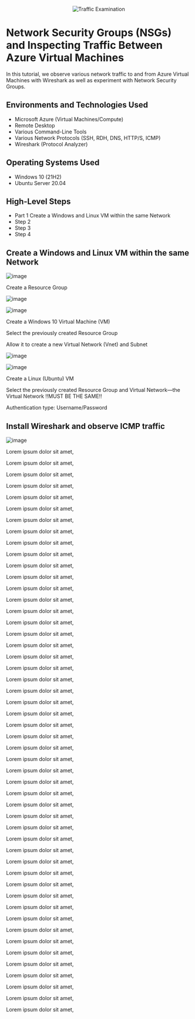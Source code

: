 <p align="center">
<img src="https://i.imgur.com/Ua7udoS.png" alt="Traffic Examination"/>
</p>

<h1>Network Security Groups (NSGs) and Inspecting Traffic Between Azure Virtual Machines</h1>
In this tutorial, we observe various network traffic to and from Azure Virtual Machines with Wireshark as well as experiment with Network Security Groups. <br />

<h2>Environments and Technologies Used</h2>

- Microsoft Azure (Virtual Machines/Compute)
- Remote Desktop
- Various Command-Line Tools
- Various Network Protocols (SSH, RDH, DNS, HTTP/S, ICMP)
- Wireshark (Protocol Analyzer)

<h2>Operating Systems Used </h2>

- Windows 10 (21H2)
- Ubuntu Server 20.04

<h2>High-Level Steps</h2>

- Part 1 Create a Windows and Linux VM within the same Network
- Step 2
- Step 3
- Step 4

<h2>Create a Windows and Linux VM within the same Network</h2>

![image](https://github.com/user-attachments/assets/99266f53-3cd9-405c-abd8-8cca2b3b0ee8)

<p>
Create a Resource Group
</p>

![image](https://github.com/user-attachments/assets/253a32e3-39ba-47ba-8790-a69b873a3740)

![image](https://github.com/user-attachments/assets/152266a7-02f8-4f6d-8cb7-0ab399f0e805)

<p>
Create a Windows 10 Virtual Machine (VM)
  </p>
Select the previously created Resource Group
</p>
Allow it to create a new Virtual Network (Vnet) and Subnet
</p>

![image](https://github.com/user-attachments/assets/53ba0a83-9cdd-4d0c-b009-a68c2bb35466)

![image](https://github.com/user-attachments/assets/ade3caf8-bbd0-4a94-92c6-885087c677db)

<p>
Create a Linux (Ubuntu) VM
  </p>
Select the previously created Resource Group and Virtual Network—the Virtual Network ‼️MUST BE THE SAME‼️
</p>
Authentication type: Username/Password
</p>


<h2>Install Wireshark and observe ICMP traffic</h2>


![image](https://github.com/user-attachments/assets/dd628ac2-6afa-4613-96d2-98a47715df2e)

<p>
Lorem ipsum dolor sit amet, 
</p>


<p>
Lorem ipsum dolor sit amet, 
</p>


<p>
Lorem ipsum dolor sit amet, 
</p>


<p>
Lorem ipsum dolor sit amet, 
</p>


<p>
Lorem ipsum dolor sit amet, 
</p>


<p>
Lorem ipsum dolor sit amet, 
</p>


<p>
Lorem ipsum dolor sit amet, 
</p>


<p>
Lorem ipsum dolor sit amet, 
</p>


<p>
Lorem ipsum dolor sit amet, 
</p>


<p>
Lorem ipsum dolor sit amet, 
</p>


<p>
Lorem ipsum dolor sit amet, 
</p>


<p>
Lorem ipsum dolor sit amet, 
</p>


<p>
Lorem ipsum dolor sit amet, 
</p>


<p>
Lorem ipsum dolor sit amet, 
</p>


<p>
Lorem ipsum dolor sit amet, 
</p>


<p>
Lorem ipsum dolor sit amet, 
</p>


<p>
Lorem ipsum dolor sit amet, 
</p>


<p>
Lorem ipsum dolor sit amet, 
</p>


<p>
Lorem ipsum dolor sit amet, 
</p>


<p>
Lorem ipsum dolor sit amet, 
</p>


<p>
Lorem ipsum dolor sit amet, 
</p>


<p>
Lorem ipsum dolor sit amet, 
</p>


<p>
Lorem ipsum dolor sit amet, 
</p>


<p>
Lorem ipsum dolor sit amet, 
</p>


<p>
Lorem ipsum dolor sit amet, 
</p>


<p>
Lorem ipsum dolor sit amet, 
</p>


<p>
Lorem ipsum dolor sit amet, 
</p>


<p>
Lorem ipsum dolor sit amet, 
</p>


<p>
Lorem ipsum dolor sit amet, 
</p>


<p>
Lorem ipsum dolor sit amet, 
</p>


<p>
Lorem ipsum dolor sit amet, 
</p>


<p>
Lorem ipsum dolor sit amet, 
</p>


<p>
Lorem ipsum dolor sit amet, 
</p>


<p>
Lorem ipsum dolor sit amet, 
</p>


<p>
Lorem ipsum dolor sit amet, 
</p>


<p>
Lorem ipsum dolor sit amet, 
</p>


<p>
Lorem ipsum dolor sit amet, 
</p>


<p>
Lorem ipsum dolor sit amet, 
</p>


<p>
Lorem ipsum dolor sit amet, 
</p>


<p>
Lorem ipsum dolor sit amet, 
</p>


<p>
Lorem ipsum dolor sit amet, 
</p>


<p>
Lorem ipsum dolor sit amet, 
</p>


<p>
Lorem ipsum dolor sit amet, 
</p>


<p>
Lorem ipsum dolor sit amet, 
</p>


<p>
Lorem ipsum dolor sit amet, 
</p>


<p>
Lorem ipsum dolor sit amet, 
</p>


<p>
Lorem ipsum dolor sit amet, 
</p>


<p>
Lorem ipsum dolor sit amet, 
</p>


<p>
Lorem ipsum dolor sit amet, 
</p>


<p>
Lorem ipsum dolor sit amet, 
</p>
